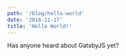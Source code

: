 ```yaml
---
path: '/blog/hello-world'
date: '2018-11-27'
title: 'Hello World!'
---
```


Has anyone heard about GatsbyJS yet?
